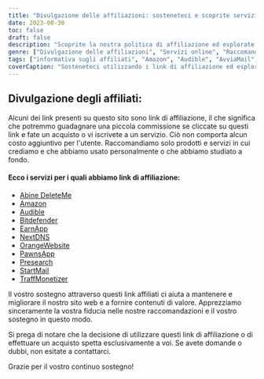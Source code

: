 ```yaml
---
title: "Divulgazione delle affiliazioni: sosteneteci e scoprite servizi straordinari"
date: 2023-08-30
toc: false
draft: false
description: "Scoprite la nostra politica di affiliazione ed esplorate servizi di prim'ordine come Amazon, Audible, StartMail e altri ancora."
genre: ["Divulgazione delle affiliazioni", "Servizi online", "Raccomandazioni sui prodotti", "Prodotti digitali", "Marketing di affiliazione", "Guadagni online", "Monetizzazione del sito web", "Guadagnare online", "Marketing su Internet", "Trasparenza"]
tags: ["informativa sugli affiliati", "Amazon", "Audible", "AvviaMail", "Bitdefender", "Cancellami", "ProssimoDNS", "PawnsApp", "TraffMonetizer", "EarnApp", "Ricerca preliminare", "ArancioneSito web", "guadagnare online", "raccomandazioni di prodotto", "prodotti digitali", "servizi online", "monetizzazione", "entrate del sito web", "affiliati", "reddito online", "trasparenza", "marketing su internet", "business online", "divulgazione degli utili", "link affiliati", "sostenendoci", "potenziale di guadagno", "sostegno finanziario", "partnership commerciali", "raccomandazioni affidabili", "dare potere ai lettori"]
coverCaption: "Sosteneteci utilizzando i link di affiliazione ed esplorate i servizi di alto livello per le vostre iniziative online."
---
```


## **Divulgazione degli affiliati:**

Alcuni dei link presenti su questo sito sono link di affiliazione, il che significa che potremmo guadagnare una piccola commissione se cliccate su questi link e fate un acquisto o vi iscrivete a un servizio. Ciò non comporta alcun costo aggiuntivo per l'utente. Raccomandiamo solo prodotti e servizi in cui crediamo e che abbiamo usato personalmente o che abbiamo studiato a fondo.

#### Ecco i servizi per i quali abbiamo link di affiliazione:

- [Abine DeleteMe](https://joindeleteme.com/refer?coupon=RFR-40867-7DWHR4)
- [Amazon](https://amzn.to/47bpscS)
- [Audible](https://amzn.to/3O5yM9p)
- [Bitdefender](https://bitdefender.f9tmep.net/k0Wq1n)
- [EarnApp](https://earnapp.com/i/GCL9QzB5)
- [NextDNS](https://nextdns.io/?from=jyfq92sk)
- [OrangeWebsite](https://affiliate.orangewebsite.com/idevaffiliate.php?id=12501_0_1_5)
- [PawnsApp](https://pawns.app/?r=2092802)
- [Presearch](https://presearch.com/signup?rid=4754563)
- [StartMail](https://www.startmail.com/en/partner/?ref=sos&tap_s=3999900-469b6c&tm_undefined=undefined)
- [TraffMonetizer](https://traffmonetizer.com/?aff=242022)

Il vostro sostegno attraverso questi link affiliati ci aiuta a mantenere e migliorare il nostro sito web e a fornire contenuti di valore. Apprezziamo sinceramente la vostra fiducia nelle nostre raccomandazioni e il vostro sostegno in questo modo.

Si prega di notare che la decisione di utilizzare questi link di affiliazione o di effettuare un acquisto spetta esclusivamente a voi. Se avete domande o dubbi, non esitate a contattarci.

Grazie per il vostro continuo sostegno!
